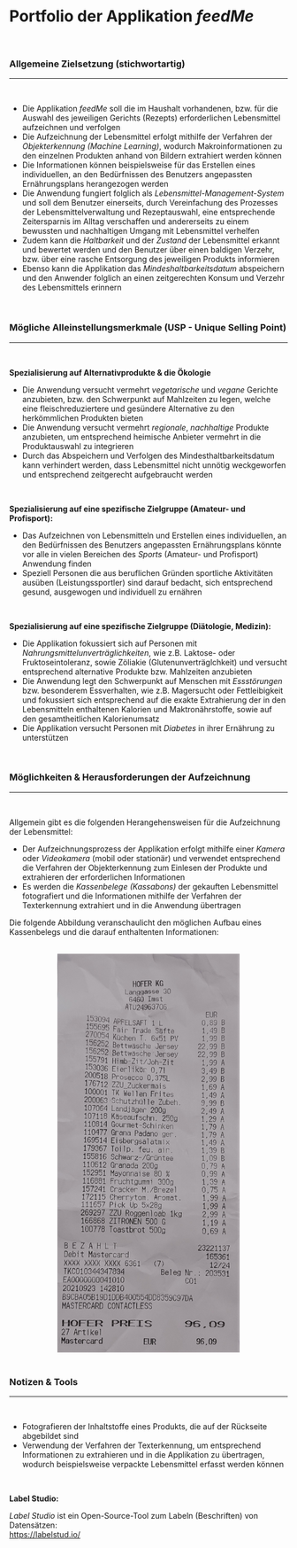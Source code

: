 # Portfolio der Applikation *feedMe*

<br/>

### Allgemeine Zielsetzung (stichwortartig)

<hr/>

<br/>

- Die Applikation *feedMe* soll die im Haushalt vorhandenen, bzw. für die Auswahl des jeweiligen Gerichts (Rezepts) erforderlichen Lebensmittel aufzeichnen und verfolgen
- Die Aufzeichnung der Lebensmittel erfolgt mithilfe der Verfahren der *Objekterkennung (Machine Learning)*, wodurch Makroinformationen zu den einzelnen Produkten anhand von Bildern extrahiert werden können 
- Die Informationen können beispielsweise für das Erstellen eines individuellen, an den Bedürfnissen des Benutzers angepassten Ernährungsplans herangezogen werden
- Die Anwendung fungiert folglich als *Lebensmittel-Management-System* und soll dem Benutzer einerseits, durch Vereinfachung des Prozesses der Lebensmittelverwaltung und Rezeptauswahl, eine entsprechende Zeitersparnis im Alltag verschaffen und andererseits zu einem bewussten und nachhaltigen Umgang mit Lebensmittel verhelfen
- Zudem kann die *Haltbarkeit* und der *Zustand* der Lebensmittel erkannt und bewertet werden und den Benutzer über einen baldigen Verzehr, bzw. über eine rasche Entsorgung des jeweiligen Produkts informieren
- Ebenso kann die Applikation das *Mindeshaltbarkeitsdatum* abspeichern und den Anwender folglich an einen zeitgerechten Konsum und Verzehr des Lebensmittels erinnern

<br/>

### Mögliche Alleinstellungsmerkmale (USP - Unique Selling Point)

<hr>

<br/>

**Spezialisierung auf Alternativprodukte & die Ökologie**

- Die Anwendung versucht vermehrt *vegetarische* und *vegane* Gerichte anzubieten, bzw. den Schwerpunkt auf Mahlzeiten zu legen, welche eine fleischreduziertere und gesündere Alternative zu den herkömmlichen Produkten bieten
- Die Anwendung versucht vermehrt *regionale*, *nachhaltige* Produkte anzubieten, um entsprechend heimische Anbieter vermehrt in die Produktauswahl zu integrieren
- Durch das Abspeichern und Verfolgen des Mindesthaltbarkeitsdatum kann verhindert werden, dass Lebensmittel nicht unnötig weckgeworfen und entsprechend zeitgerecht aufgebraucht werden

<br/>

**Spezialisierung auf eine spezifische Zielgruppe (Amateur- und Profisport):**

- Das Aufzeichnen von Lebensmitteln und Erstellen eines individuellen, an den Bedürfnissen des Benutzers angepassten Ernährungsplans könnte vor alle in vielen Bereichen des *Sports* (Amateur- und Profisport) Anwendung finden
- Speziell Personen die aus beruflichen Gründen sportliche Aktivitäten ausüben (Leistungssportler) sind darauf bedacht, sich entsprechend gesund, ausgewogen und individuell zu ernähren

<br/>

**Spezialisierung auf eine spezifische Zielgruppe (Diätologie, Medizin):**

- Die Applikation fokussiert sich auf Personen mit *Nahrungsmittelunverträglichkeiten*, wie z.B. Laktose- oder Fruktoseintoleranz, sowie Zöliakie (Glutenunverträglchkeit) und versucht entsprechend alternative Produkte bzw. Mahlzeiten anzubieten
- Die Anwendung legt den Schwerpunkt auf Menschen mit *Essstörungen* bzw. besonderem Essverhalten, wie z.B. Magersucht oder Fettleibigkeit und fokussiert sich entsprechend auf die exakte Extrahierung der in den Lebensmitteln enthaltenen Kalorien und Maktronährstoffe, sowie auf den gesamtheitlichen Kalorienumsatz
- Die Applikation versucht Personen mit *Diabetes* in ihrer Ernährung zu unterstützen

<br/>

### Möglichkeiten & Herausforderungen der Aufzeichnung

<hr/>

<br/>

Allgemein gibt es die folgenden Herangehensweisen für die Aufzeichnung der Lebensmittel:

- Der Aufzeichnungsprozess der Applikation erfolgt mithilfe einer *Kamera* oder *Videokamera* (mobil oder stationär) und verwendet entsprechend die Verfahren der Objekterkennung zum Einlesen der Produkte und extrahieren der erforderlichen Informationen
- Es werden die *Kassenbelege (Kassabons)* der gekauften Lebensmittel fotografiert und die Informationen mithilfe der Verfahren der Texterkennung extrahiert und in die Anwendung übertragen

Die folgende Abbildung veranschaulicht den möglichen Aufbau eines Kassenbelegs und die darauf enthaltenten Informationen:

<br/>

<div align="center">
    <img src="./img/kassenbeleg.jpg" alt="Kassenbeleg Beispiel" height="720px">
</div>

<br/>

### Notizen & Tools

<hr/>

<br/>

- Fotografieren der Inhaltstoffe eines Produkts, die auf der Rückseite abgebildet sind
- Verwendung der Verfahren der Texterkennung, um entsprechend Informationen zu extrahieren und in die Applikation zu übertragen, wodurch beispielsweise verpackte Lebensmittel erfasst werden können

<br/>

**Label Studio:**

*Label Studio* ist ein Open-Source-Tool zum Labeln (Beschriften) von Datensätzen: <br/>
https://labelstud.io/

